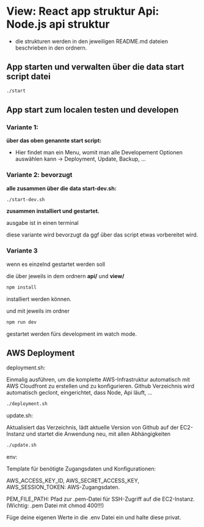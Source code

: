 # View: React app struktur Api: Node.js api struktur
 - die strukturen werden in den jeweiligen README.md dateien beschrieben in den ordnern.

## App starten und verwalten über die data start script datei

```sh
./start
```

## App start zum localen testen und developen
### Variante 1:

**über das oben genannte start script:**
- Hier findet man ein Menu, womit man alle Developement Optionen auswählen kann -> Deployment, Update, Backup, ... 

### Variante 2: bevorzugt

**alle zusammen über die data start-dev.sh:**

```sh
./start-dev.sh
```

**zusammen installiert und gestartet.**

ausgabe ist in einen terminal

diese variante wird bevorzugt da ggf über das script etwas vorbereitet wird.

### Variante 3

wenn es einzelnd gestartet werden soll

die über jeweils in dem ordnern **api/** und **view/**

```sh
npm install
```

installiert werden können.

und mit jeweils im ordner

```sh
npm run dev
```

gestartet werden fürs development im watch mode.




## AWS Deployment

deployment.sh:

 Einmalig ausführen, um die komplette AWS-Infrastruktur automatisch mit AWS Cloudfront zu erstellen und zu konfigurieren.
 Github Verzeichnis wird automatisch geclont, eingerichtet, dass Node, Api läuft, ... 

```sh
./deployment.sh
```
update.sh: 

Aktualisiert das Verzeichnis, lädt aktuelle Version von Github auf der EC2-Instanz und startet die Anwendung neu, mit allen Abhängigkeiten

```sh
./update.sh
```

env: 

Template für benötigte Zugangsdaten und Konfigurationen:

AWS_ACCESS_KEY_ID, AWS_SECRET_ACCESS_KEY, AWS_SESSION_TOKEN: AWS-Zugangsdaten.

PEM_FILE_PATH: Pfad zur .pem-Datei für SSH-Zugriff auf die EC2-Instanz. (Wichtig: .pem Datei mit chmod 400!!!)

Füge deine eigenen Werte in die .env Datei ein und halte diese privat.
